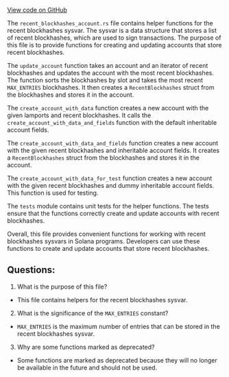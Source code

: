 
[View code on GitHub](https://github.com/solana-labs/solana/blob/master/sdk/src/recent_blockhashes_account.rs)

The `recent_blockhashes_account.rs` file contains helper functions for the recent blockhashes sysvar. The sysvar is a data structure that stores a list of recent blockhashes, which are used to sign transactions. The purpose of this file is to provide functions for creating and updating accounts that store recent blockhashes.

The `update_account` function takes an account and an iterator of recent blockhashes and updates the account with the most recent blockhashes. The function sorts the blockhashes by slot and takes the most recent `MAX_ENTRIES` blockhashes. It then creates a `RecentBlockhashes` struct from the blockhashes and stores it in the account.

The `create_account_with_data` function creates a new account with the given lamports and recent blockhashes. It calls the `create_account_with_data_and_fields` function with the default inheritable account fields.

The `create_account_with_data_and_fields` function creates a new account with the given recent blockhashes and inheritable account fields. It creates a `RecentBlockhashes` struct from the blockhashes and stores it in the account.

The `create_account_with_data_for_test` function creates a new account with the given recent blockhashes and dummy inheritable account fields. This function is used for testing.

The `tests` module contains unit tests for the helper functions. The tests ensure that the functions correctly create and update accounts with recent blockhashes.

Overall, this file provides convenient functions for working with recent blockhashes sysvars in Solana programs. Developers can use these functions to create and update accounts that store recent blockhashes.
## Questions: 
 1. What is the purpose of this file?
- This file contains helpers for the recent blockhashes sysvar.

2. What is the significance of the `MAX_ENTRIES` constant?
- `MAX_ENTRIES` is the maximum number of entries that can be stored in the recent blockhashes sysvar.

3. Why are some functions marked as deprecated?
- Some functions are marked as deprecated because they will no longer be available in the future and should not be used.